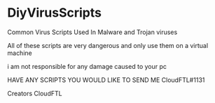 # DiyVirusScripts
Common Virus Scripts Used In Malware and Trojan viruses 

All of these scripts are very dangerous and only use them on a virtual machine

i am not responsible for any damage caused to your pc


HAVE ANY SCRIPTS YOU WOULD LIKE TO SEND ME
CloudFTL#1131




Creators 
CloudFTL
